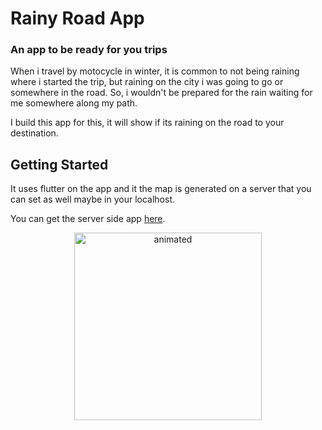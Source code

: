 # Rainy Road App

### An app to be ready for you trips


When i travel by motocycle in winter, it is common to not being raining where i started the trip, but raining on the city i was going to go or somewhere in the road.
So, i wouldn't be prepared for the rain waiting for me somewhere along my path.

I build this app for this, it will show if its raining on the road to your destination.

## Getting Started

It uses flutter on the app and it the map is generated on a server that you can set as well maybe in your localhost.

You can get the server side app [here](https://pages.github.com/).

<p align="center">
  <img src="https://github.com/rtalis/rainy_road_app/blob/main/assets/demo.gif" width="300" alt="animated" />
</p>
